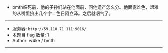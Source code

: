 - bmth临死前，他的子孙们站在他面前，问他遗产怎么分。他面露难色，艰难的从嘴里挤出几个字：色日阿立泽。之后就咽气了。
<hr/>

- 服务器: `http://59.110.71.111:9016/`
- 本题目 flag 数量: 1 
- Author: w4ke / bmth
<hr/>

